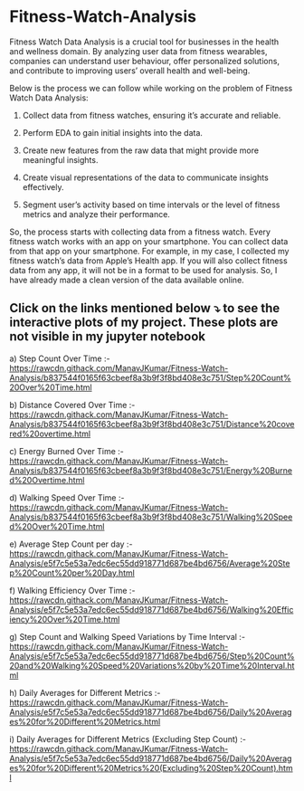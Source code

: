 # Fitness-Watch-Analysis

Fitness Watch Data Analysis is a crucial tool for businesses in the health and wellness domain. By analyzing user data from fitness wearables, companies can understand user behaviour, offer personalized solutions, and contribute to improving users’ overall health and well-being.

Below is the process we can follow while working on the problem of Fitness Watch Data Analysis:

1) Collect data from fitness watches, ensuring it’s accurate and reliable.

2) Perform EDA to gain initial insights into the data.

3) Create new features from the raw data that might provide more meaningful insights.

4) Create visual representations of the data to communicate insights effectively.

5) Segment user’s activity based on time intervals or the level of fitness metrics and analyze their performance.

So, the process starts with collecting data from a fitness watch. Every fitness watch works with an app on your smartphone. You can collect data from that app on your smartphone. For example, in my case, I collected my fitness watch’s data from Apple’s Health app. If you will also collect fitness data from any app, it will not be in a format to be used for analysis. So, I have already made a clean version of the data available online.

## Click on the links mentioned below ⤵️ to see the interactive plots of my project. These plots are not visible in my jupyter notebook

a) Step Count Over Time :- https://rawcdn.githack.com/ManavJKumar/Fitness-Watch-Analysis/b837544f0165f63cbeef8a3b9f3f8bd408e3c751/Step%20Count%20Over%20Time.html

b) Distance Covered Over Time :- https://rawcdn.githack.com/ManavJKumar/Fitness-Watch-Analysis/b837544f0165f63cbeef8a3b9f3f8bd408e3c751/Distance%20covered%20overtime.html

c) Energy Burned Over Time :- https://rawcdn.githack.com/ManavJKumar/Fitness-Watch-Analysis/b837544f0165f63cbeef8a3b9f3f8bd408e3c751/Energy%20Burned%20Overtime.html

d) Walking Speed Over Time :- https://rawcdn.githack.com/ManavJKumar/Fitness-Watch-Analysis/b837544f0165f63cbeef8a3b9f3f8bd408e3c751/Walking%20Speed%20Over%20Time.html

e) Average Step Count per day :- https://rawcdn.githack.com/ManavJKumar/Fitness-Watch-Analysis/e5f7c5e53a7edc6ec55dd918771d687be4bd6756/Average%20Step%20Count%20per%20Day.html

f) Walking Efficiency Over Time :- https://rawcdn.githack.com/ManavJKumar/Fitness-Watch-Analysis/e5f7c5e53a7edc6ec55dd918771d687be4bd6756/Walking%20Efficiency%20Over%20Time.html

g) Step Count and Walking Speed Variations by Time Interval :-
https://rawcdn.githack.com/ManavJKumar/Fitness-Watch-Analysis/e5f7c5e53a7edc6ec55dd918771d687be4bd6756/Step%20Count%20and%20Walking%20Speed%20Variations%20by%20Time%20Interval.html

h) Daily Averages for Different Metrics :-
https://rawcdn.githack.com/ManavJKumar/Fitness-Watch-Analysis/e5f7c5e53a7edc6ec55dd918771d687be4bd6756/Daily%20Averages%20for%20Different%20Metrics.html

i) Daily Averages for Different Metrics (Excluding Step Count) :- 
https://rawcdn.githack.com/ManavJKumar/Fitness-Watch-Analysis/e5f7c5e53a7edc6ec55dd918771d687be4bd6756/Daily%20Averages%20for%20Different%20Metrics%20(Excluding%20Step%20Count).html
